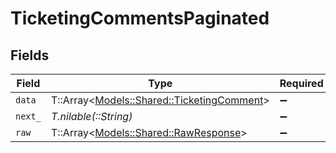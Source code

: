 # TicketingCommentsPaginated


## Fields

| Field                                                                                 | Type                                                                                  | Required                                                                              | Description                                                                           |
| ------------------------------------------------------------------------------------- | ------------------------------------------------------------------------------------- | ------------------------------------------------------------------------------------- | ------------------------------------------------------------------------------------- |
| `data`                                                                                | T::Array<[Models::Shared::TicketingComment](../../models/shared/ticketingcomment.md)> | :heavy_minus_sign:                                                                    | N/A                                                                                   |
| `next_`                                                                               | *T.nilable(::String)*                                                                 | :heavy_minus_sign:                                                                    | N/A                                                                                   |
| `raw`                                                                                 | T::Array<[Models::Shared::RawResponse](../../models/shared/rawresponse.md)>           | :heavy_minus_sign:                                                                    | N/A                                                                                   |